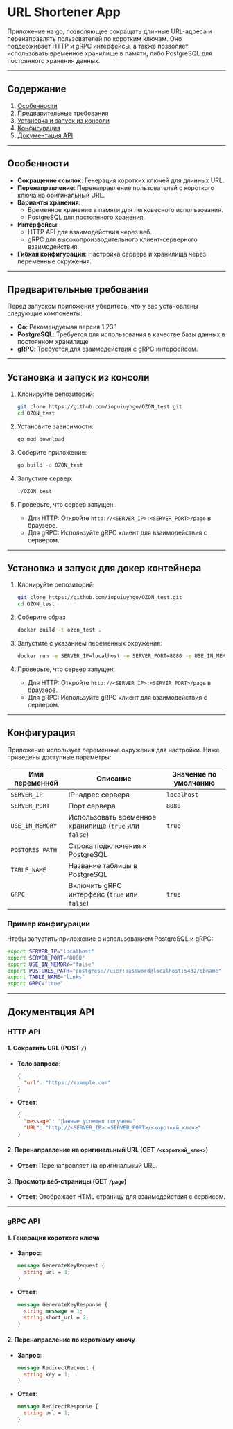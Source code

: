 # URL Shortener App

Приложение на go, позволяющее сокращать длинные URL-адреса и перенаправлять пользователей по коротким ключам. Оно поддерживает HTTP и gRPC интерфейсы, а также позволяет использовать временное хранилище в памяти, либо PostgreSQL для постоянного хранения данных.

---

## Содержание

1. [Особенности](#особенности)
2. [Предварительные требования](#предварительные-требования)
3. [Установка и запуск из консоли](#Установка)
4. [Конфигурация](#конфигурация)
6. [Документация API](#документация-api)

---

## Особенности

- **Сокращение ссылок**: Генерация коротких ключей для длинных URL.
- **Перенаправление**: Перенаправление пользователей с короткого ключа на оригинальный URL.
- **Варианты хранения**:
  - Временное хранение в памяти для легковесного использования.
  - PostgreSQL для постоянного хранения.
- **Интерфейсы**:
  - HTTP API для взаимодействия через веб.
  - gRPC для высокопроизводительного клиент-серверного взаимодействия.
- **Гибкая конфигурация**: Настройка сервера и хранилища через переменные окружения.

---

## Предварительные требования

Перед запуском приложения убедитесь, что у вас установлены следующие компоненты:

- **Go**: Рекомендуемая версия 1.23.1
- **PostgreSQL**: Требуется для использования в качестве базы данных в постоянном хранилище
- **gRPC**: Требуется,для взаимодействия с gRPC интерфейсом.

---

## Установка и запуск из консоли

1. Клонируйте репозиторий:
   ```bash
   git clone https://github.com/iopuiuyhgo/OZON_test.git
   cd OZON_test
   ```

2. Установите зависимости:
   ```bash
   go mod download
   ```

3. Соберите приложение:
   ```bash
   go build -o OZON_test
   ```

4. Запустите сервер:
   ```bash
   ./OZON_test
   ```

5. Проверьте, что сервер запущен:
   - Для HTTP: Откройте `http://<SERVER_IP>:<SERVER_PORT>/page` в браузере.
   - Для gRPC: Используйте gRPC клиент для взаимодействия с сервером.

---
 
## Установка и запуск для докер контейнера

1. Клонируйте репозиторий:
   ```bash
   git clone https://github.com/iopuiuyhgo/OZON_test.git
   cd OZON_test
   ```

2. Соберите образ
   ```bash
   docker build -t ozon_test .
   ```

3. Запустите с указанием переменных окружения:
   ```bash
   docker run -e SERVER_IP=localhost -e SERVER_PORT=8080 -e USE_IN_MEMORY=false -e POSTGRES_PATH=postgres://user:password@localhost:5432/dbname -e TABLE_NAME=links -e GRPC=true -p 8080:8080 ozon_test
   ```

4. Проверьте, что сервер запущен:
   - Для HTTP: Откройте `http://<SERVER_IP>:<SERVER_PORT>/page` в браузере.
   - Для gRPC: Используйте gRPC клиент для взаимодействия с сервером.

---
 
## Конфигурация

Приложение использует переменные окружения для настройки. Ниже приведены доступные параметры:

| Имя переменной      | Описание                                   | Значение по умолчанию       |
|--------------------|-------------------------------------------|-----------------------------|
| `SERVER_IP`        | IP-адрес сервера                          | `localhost`                 |
| `SERVER_PORT`      | Порт сервера                              | `8080`                      |
| `USE_IN_MEMORY`    | Использовать временное хранилище (`true` или `false`) | `true`              |
| `POSTGRES_PATH`    | Строка подключения к PostgreSQL            |                      |
| `TABLE_NAME`       | Название таблицы в PostgreSQL              |                     |
| `GRPC`             | Включить gRPC интерфейс (`true` или `false`) | `true`              |

### Пример конфигурации

Чтобы запустить приложение с использованием PostgreSQL и gRPC:
```bash
export SERVER_IP="localhost"
export SERVER_PORT="8080"
export USE_IN_MEMORY="false"
export POSTGRES_PATH="postgres://user:password@localhost:5432/dbname"
export TABLE_NAME="links"
export GRPC="true"
```

---

## Документация API

### HTTP API

#### 1. Сократить URL (POST `/`)

- **Тело запроса**:
  ```json
  {
    "url": "https://example.com"
  }
  ```

- **Ответ**:
  ```json
  {
    "message": "Данные успешно получены",
    "URL": "http://<SERVER_IP>:<SERVER_PORT>/<короткий_ключ>"
  }
  ```

#### 2. Перенаправление на оригинальный URL (GET `/<короткий_ключ>`)

- **Ответ**: Перенаправляет на оригинальный URL.

#### 3. Просмотр веб-страницы (GET `/page`)

- **Ответ**: Отображает HTML страницу для взаимодействия с сервисом.

---

### gRPC API

#### 1. Генерация короткого ключа

- **Запрос**:
  ```proto
  message GenerateKeyRequest {
    string url = 1;
  }
  ```

- **Ответ**:
  ```proto
  message GenerateKeyResponse {
    string message = 1;
    string short_url = 2;
  }
  ```

#### 2. Перенаправление по короткому ключу

- **Запрос**:
  ```proto
  message RedirectRequest {
    string key = 1;
  }
  ```

- **Ответ**:
  ```proto
  message RedirectResponse {
    string url = 1;
  }
  ```
